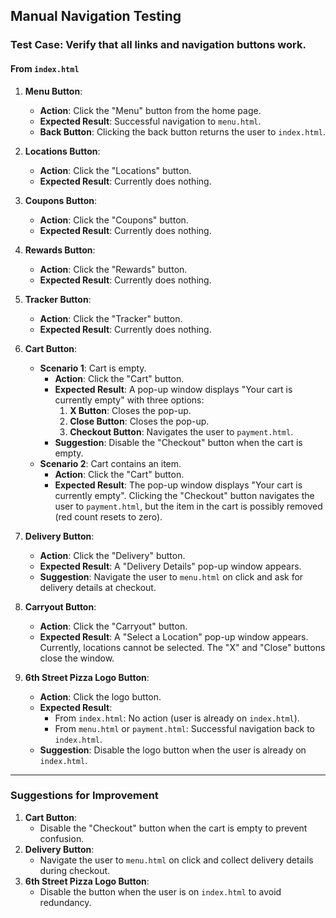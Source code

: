 ## Manual Navigation Testing

### Test Case: Verify that all links and navigation buttons work.

#### From `index.html`

1. **Menu Button**:
   - **Action**: Click the "Menu" button from the home page.
   - **Expected Result**: Successful navigation to `menu.html`.
   - **Back Button**: Clicking the back button returns the user to `index.html`.

2. **Locations Button**:
   - **Action**: Click the "Locations" button.
   - **Expected Result**: Currently does nothing.

3. **Coupons Button**:
   - **Action**: Click the "Coupons" button.
   - **Expected Result**: Currently does nothing.

4. **Rewards Button**:
   - **Action**: Click the "Rewards" button.
   - **Expected Result**: Currently does nothing.

5. **Tracker Button**:
   - **Action**: Click the "Tracker" button.
   - **Expected Result**: Currently does nothing.

6. **Cart Button**:
   - **Scenario 1**: Cart is empty.
     - **Action**: Click the "Cart" button.
     - **Expected Result**: A pop-up window displays "Your cart is currently empty" with three options:
       1. **X Button**: Closes the pop-up.
       2. **Close Button**: Closes the pop-up.
       3. **Checkout Button**: Navigates the user to `payment.html`.
     - **Suggestion**: Disable the "Checkout" button when the cart is empty.
   - **Scenario 2**: Cart contains an item.
     - **Action**: Click the "Cart" button.
     - **Expected Result**: The pop-up window displays "Your cart is currently empty". Clicking the "Checkout" button navigates the user to `payment.html`, but the item in the cart is possibly removed (red count resets to zero).

7. **Delivery Button**:
   - **Action**: Click the "Delivery" button.
   - **Expected Result**: A "Delivery Details" pop-up window appears.
   - **Suggestion**: Navigate the user to `menu.html` on click and ask for delivery details at checkout.

8. **Carryout Button**:
   - **Action**: Click the "Carryout" button.
   - **Expected Result**: A "Select a Location" pop-up window appears. Currently, locations cannot be selected. The "X" and "Close" buttons close the window.

9. **6th Street Pizza Logo Button**:
   - **Action**: Click the logo button.
   - **Expected Result**:
     - From `index.html`: No action (user is already on `index.html`).
     - From `menu.html` or `payment.html`: Successful navigation back to `index.html`.
   - **Suggestion**: Disable the logo button when the user is already on `index.html`.

---

### Suggestions for Improvement
1. **Cart Button**:
   - Disable the "Checkout" button when the cart is empty to prevent confusion.
2. **Delivery Button**:
   - Navigate the user to `menu.html` on click and collect delivery details during checkout.
3. **6th Street Pizza Logo Button**:
   - Disable the button when the user is on `index.html` to avoid redundancy.